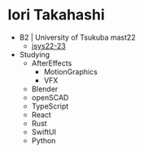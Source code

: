# Iori Takahashi
- B2 | University of Tsukuba mast22
  - [jsys22-23](https://github.com/sohosai)
- Studying
  - AfterEffects
    - MotionGraphics
    - VFX
  - Blender
  - openSCAD
  - TypeScript
  - React
  - Rust
  - SwiftUI
  - Python
